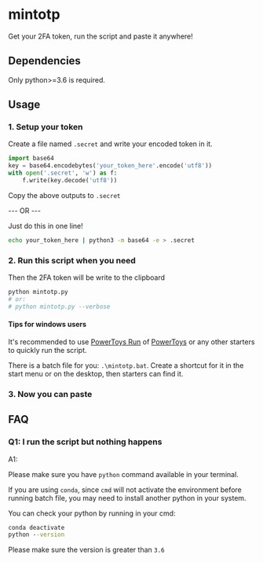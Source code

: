 # mintotp

Get your 2FA token, run the script and paste it anywhere!

## Dependencies

Only python>=3.6 is required.

## Usage

### 1. Setup your token

Create a file named `.secret` and write your encoded token in it.

```python
import base64
key = base64.encodebytes('your_token_here'.encode('utf8'))
with open('.secret', 'w') as f:
    f.write(key.decode('utf8'))
```

Copy the above outputs to `.secret`

--- OR ---

Just do this in one line!

```bash
echo your_token_here | python3 -m base64 -e > .secret
```

### 2. Run this script when you need

Then the 2FA token will be write to the clipboard

```python
python mintotp.py
# or:
# python mintotp.py --verbose
```

#### Tips for windows users

It's recommended to use [PowerToys Run](https://learn.microsoft.com/en-us/windows/powertoys/run) of [PowerToys](https://learn.microsoft.com/en-us/windows/powertoys/) or any other starters to quickly run the script.

There is a batch file for you: `.\mintotp.bat`. Create a shortcut for it in the start menu or on the desktop, then starters can find it.

### 3. Now you can paste

## FAQ

### Q1: I run the script but nothing happens

A1:

Please make sure you have `python` command available in your terminal.

If you are using `conda`, since `cmd` will not activate the environment before running batch file,
you may need to install another python in your system.

You can check your python by running in your cmd:

```cmd
conda deactivate
python --version
```

Please make sure the version is greater than `3.6`
